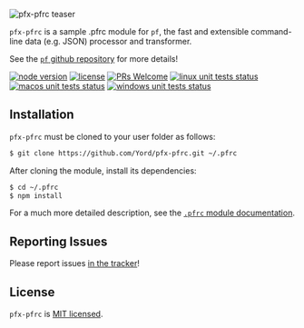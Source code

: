 ![pfx-pfrc teaser][teaser]

`pfx-pfrc` is a sample .pfrc module for `pf`, the fast and extensible command-line data (e.g. JSON) processor and transformer.

See the [`pf` github repository][pf] for more details!

[![node version][shield-node]][node]
[![license][shield-license]][license]
[![PRs Welcome][shield-prs]][contribute]
[![linux unit tests status][shield-unit-tests-linux]][actions]
[![macos unit tests status][shield-unit-tests-macos]][actions]
[![windows unit tests status][shield-unit-tests-windows]][actions]

## Installation

`pfx-pfrc` must be cloned to your user folder as follows:

```bash
$ git clone https://github.com/Yord/pfx-pfrc.git ~/.pfrc
```

After cloning the module, install its dependencies:

```bash
$ cd ~/.pfrc
$ npm install
```

For a much more detailed description, see the [`.pfrc` module documentation][pfrc-module].

## Reporting Issues

Please report issues [in the tracker][issues]!

## License

`pfx-pfrc` is [MIT licensed][license].

[actions]: https://github.com/Yord/pfx-pfrc/actions
[contribute]: https://github.com/Yord/pf
[issues]: https://github.com/Yord/pf/issues
[license]: https://github.com/Yord/pfx-pfrc/blob/master/LICENSE
[node]: https://nodejs.org/
[npm-package]: https://www.npmjs.com/package/@pfx/pfrc
[pf]: https://github.com/Yord/pf
[pfrc-module]: https://github.com/Yord/pf#pfrc-module
[shield-license]: https://img.shields.io/badge/license-MIT-blue.svg?color=yellow&labelColor=313A42
[shield-node]: https://img.shields.io/node/v/@pfx/pf?color=red&labelColor=313A42
[shield-prs]: https://img.shields.io/badge/PRs-welcome-green.svg?labelColor=313A42
[shield-unit-tests-linux]: https://github.com/Yord/pfx-pfrc/workflows/linux/badge.svg?branch=master
[shield-unit-tests-macos]: https://github.com/Yord/pfx-pfrc/workflows/macos/badge.svg?branch=master
[shield-unit-tests-windows]: https://github.com/Yord/pfx-pfrc/workflows/windows/badge.svg?branch=master
[teaser]: ./teaser.gif